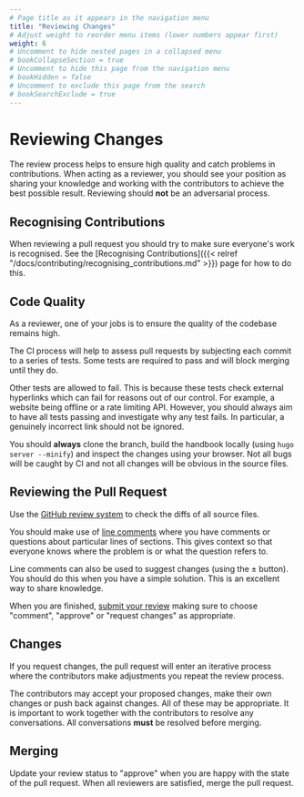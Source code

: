 ```yaml
---
# Page title as it appears in the navigation menu
title: "Reviewing Changes"
# Adjust weight to reorder menu items (lower numbers appear first)
weight: 6
# Uncomment to hide nested pages in a collapsed menu
# bookCollapseSection = true
# Uncomment to hide this page from the navigation menu
# bookHidden = false
# Uncomment to exclude this page from the search
# bookSearchExclude = true
---
```


# Reviewing Changes

The review process helps to ensure high quality and catch problems in
contributions. When acting as a reviewer, you should see your position as
sharing your knowledge and working with the contributors to achieve the best
possible result. Reviewing should **not** be an adversarial process.

## Recognising Contributions

When reviewing a pull request you should try to make sure everyone's work is recognised.
See the [Recognising Contributions]({{< relref "/docs/contributing/recognising_contributions.md" >}}) page for how to do this.

## Code Quality

As a reviewer, one of your jobs is to ensure the quality of the codebase remains
high.

The CI process will help to assess pull requests by subjecting each commit to a
series of tests. Some tests are required to pass and will block merging until
they do.

Other tests are allowed to fail. This is because these tests check external
hyperlinks which can fail for reasons out of our control. For example, a website
being offline or a rate limiting API. However, you should always aim to have
all tests passing and investigate why any test fails. In particular, a genuinely
incorrect link should not be ignored.

You should **always** clone the branch, build the handbook locally (using `hugo
server --minify`) and inspect the changes using your browser. Not all bugs will
be caught by CI and not all changes will be obvious in the source files.

## Reviewing the Pull Request

Use the [GitHub review
system](https://docs.github.com/en/pull-requests/collaborating-with-pull-requests/reviewing-changes-in-pull-requests/reviewing-proposed-changes-in-a-pull-request)
to check the diffs of all source files.

You should make use of [line
comments](https://docs.github.com/en/pull-requests/collaborating-with-pull-requests/reviewing-changes-in-pull-requests/commenting-on-a-pull-request#adding-line-comments-to-a-pull-request)
where you have comments or questions about particular lines of sections. This
gives context so that everyone knows where the problem is or what the question
refers to.

Line comments can also be used to suggest changes (using the ± button). You
should do this when you have a simple solution. This is an excellent way to
share knowledge.

When you are finished, [submit your
review](https://docs.github.com/en/pull-requests/collaborating-with-pull-requests/reviewing-changes-in-pull-requests/reviewing-proposed-changes-in-a-pull-request#submitting-your-review)
making sure to choose "comment", "approve" or "request changes" as appropriate.

## Changes

If you request changes, the pull request will enter an iterative process where
the contributors make adjustments you repeat the review process.

The contributors may accept your proposed changes, make their own changes or
push back against changes. All of these may be appropriate. It is important to
work together with the contributors to resolve any conversations. All
conversations **must** be resolved before merging.

## Merging

Update your review status to "approve" when you are happy with the state of the
pull request. When all reviewers are satisfied, merge the pull request.
